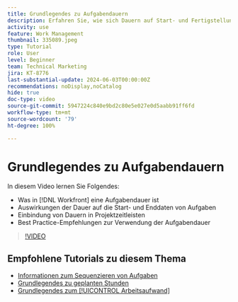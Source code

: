 ```yaml
---
title: Grundlegendes zu Aufgabendauern
description: Erfahren Sie, wie sich Dauern auf Start- und Fertigstellungsdaten von Aufgaben auswirken, wie Dauern in Projektzeitleisten berücksichtigt werden, und lernen Sie einige Best Practices für die Verwendung von Aufgabendauer.
activity: use
feature: Work Management
thumbnail: 335089.jpeg
type: Tutorial
role: User
level: Beginner
team: Technical Marketing
jira: KT-8776
last-substantial-update: 2024-06-03T00:00:00Z
recommendations: noDisplay,noCatalog
hide: true
doc-type: video
source-git-commit: 5947224c840e9bd2c80e5e027e0d5aabb91ff6fd
workflow-type: tm+mt
source-wordcount: '79'
ht-degree: 100%

---
```


# Grundlegendes zu Aufgabendauern

In diesem Video lernen Sie Folgendes:

* Was in [!DNL Workfront] eine Aufgabendauer ist
* Auswirkungen der Dauer auf die Start- und Enddaten von Aufgaben
* Einbindung von Dauern in Projektzeitleisten
* Best Practice-Empfehlungen zur Verwendung der Aufgabendauer

>[!VIDEO](https://video.tv.adobe.com/v/335089/?quality=12&learn=on)

## Empfohlene Tutorials zu diesem Thema

* [Informationen zum Sequenzieren von Aufgaben](/help/manage-work/tasks/learn-to-sequence-tasks.md)
* [Grundlegendes zu geplanten Stunden](/help/manage-work/tasks/understand-planned-hours.md)
* [Grundlegendes zum [!UICONTROL Arbeitsaufwand]](/help/manage-work/tasks/understand-work-effort.md)

